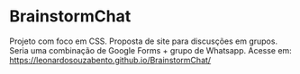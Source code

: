 # BrainstormChat
 Projeto com foco em CSS. Proposta de site para discusções em grupos. Seria uma combinação de Google Forms + grupo de Whatsapp. Acesse em: https://leonardosouzabento.github.io/BrainstormChat/
